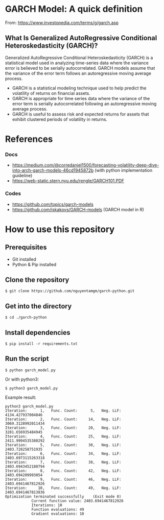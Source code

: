 # GARCH Model: A quick definition
From: https://www.investopedia.com/terms/g/garch.asp 

## What Is Generalized AutoRegressive Conditional Heteroskedasticity (GARCH)?
Generalized AutoRegressive Conditional Heteroskedasticity (GARCH) is a statistical model used in analyzing time-series data where the variance error is believed to be serially autocorrelated. GARCH models assume that the variance of the error term follows an autoregressive moving average process.

- GARCH is a statistical modeling technique used to help predict the volatility of returns on financial assets.
- GARCH is appropriate for time series data where the variance of the error term is serially autocorrelated following an autoregressive moving average process. 
- GARCH is useful to assess risk and expected returns for assets that exhibit clustered periods of volatility in returns.

# References

### Docs
- https://medium.com/@corredaniel1500/forecasting-volatility-deep-dive-into-arch-garch-models-46cd1945872b (with python implementation guideline)
- https://web-static.stern.nyu.edu/rengle/GARCH101.PDF

### Codes
- https://github.com/topics/garch-models
- https://github.com/iskakovs/GARCH-models (GARCH model in R)

# How to use this repository

## Prerequisites
- Git installed
- Python & Pip installed

## Clone the repository
```
$ git clone https://github.com/nguyentamgm/garch-python.git
```

## Get into the directory
```
$ cd ./garch-python
```

## Install dependencies
```
$ pip install -r requirements.txt
```

## Run the script
```
$ python garch_model.py
```

Or with python3:
```
$ python3 garch_model.py
```

Example result:
```
python3 garch_model.py
Iteration:      1,   Func. Count:      5,   Neg. LLF: 4134.427937004846
Iteration:      2,   Func. Count:     14,   Neg. LLF: 3069.3128992011434
Iteration:      3,   Func. Count:     20,   Neg. LLF: 3281.656935484945
Iteration:      4,   Func. Count:     25,   Neg. LLF: 2411.9994535380292
Iteration:      5,   Func. Count:     30,   Neg. LLF: 2403.728258751935
Iteration:      6,   Func. Count:     34,   Neg. LLF: 2403.6973115263318
Iteration:      7,   Func. Count:     38,   Neg. LLF: 2403.6943452180794
Iteration:      8,   Func. Count:     42,   Neg. LLF: 2403.694209993054
Iteration:      9,   Func. Count:     46,   Neg. LLF: 2403.6941467812926
Iteration:     10,   Func. Count:     49,   Neg. LLF: 2403.6941467813836
Optimization terminated successfully    (Exit mode 0)
            Current function value: 2403.6941467812926
            Iterations: 10
            Function evaluations: 49
            Gradient evaluations: 10
```
